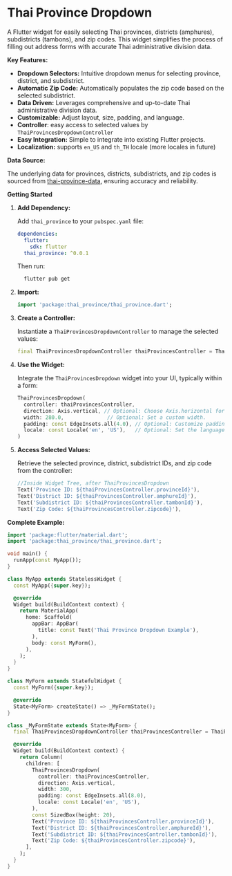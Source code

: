# Thai Province Dropdown

A Flutter widget for easily selecting Thai provinces, districts (amphures), subdistricts (tambons), and zip codes. This widget simplifies the process of filling out address forms with accurate Thai administrative division data.

**Key Features:**

* **Dropdown Selectors:** Intuitive dropdown menus for selecting province, district, and subdistrict.
* **Automatic Zip Code:** Automatically populates the zip code based on the selected subdistrict.
* **Data Driven:** Leverages comprehensive and up-to-date Thai administrative division data.
* **Customizable:** Adjust layout, size, padding, and language.
* **Controller**: easy access to selected values by `ThaiProvincesDropdownController`
* **Easy Integration:** Simple to integrate into existing Flutter projects.
* **Localization:** supports `en_US` and `th_TH` locale (more locales in future)

**Data Source:**

The underlying data for provinces, districts, subdistricts, and zip codes is sourced from [thai-province-data](https://github.com/kongvut/thai-province-data), ensuring accuracy and reliability.

**Getting Started**

1.  **Add Dependency:**

    Add `thai_province` to your `pubspec.yaml` file:

    ```yaml
    dependencies:
      flutter:
        sdk: flutter
      thai_province: ^0.0.1 
    ```

    Then run:
    ```bash
      flutter pub get
    ```

2.  **Import:**

    ```dart
    import 'package:thai_province/thai_province.dart';
    ```

3.  **Create a Controller:**

    Instantiate a `ThaiProvincesDropdownController` to manage the selected values:

    ```dart
    final ThaiProvincesDropdownController thaiProvincesController = ThaiProvincesDropdownController();
    ```

4.  **Use the Widget:**

    Integrate the `ThaiProvincesDropdown` widget into your UI, typically within a form:

    ```dart
    ThaiProvincesDropdown(
      controller: thaiProvincesController,
      direction: Axis.vertical, // Optional: Choose Axis.horizontal for a horizontal layout.
      width: 280.0,              // Optional: Set a custom width.
      padding: const EdgeInsets.all(4.0), // Optional: Customize padding.
      locale: const Locale('en', 'US'),   // Optional: Set the language (default is 'th_TH')
    )
    ```

5.  **Access Selected Values:**

    Retrieve the selected province, district, subdistrict IDs, and zip code from the controller:

    ```dart
    //Inside Widget Tree, after ThaiProvincesDropdown
    Text('Province ID: ${thaiProvincesController.provinceId}'),
    Text('District ID: ${thaiProvincesController.amphureId}'),
    Text('Subdistrict ID: ${thaiProvincesController.tambonId}'),
    Text('Zip Code: ${thaiProvincesController.zipcode}'),
    ```

**Complete Example:**

```dart
import 'package:flutter/material.dart';
import 'package:thai_province/thai_province.dart';

void main() {
  runApp(const MyApp());
}

class MyApp extends StatelessWidget {
  const MyApp({super.key});

  @override
  Widget build(BuildContext context) {
    return MaterialApp(
      home: Scaffold(
        appBar: AppBar(
          title: const Text('Thai Province Dropdown Example'),
        ),
        body: const MyForm(),
      ),
    );
  }
}

class MyForm extends StatefulWidget {
  const MyForm({super.key});

  @override
  State<MyForm> createState() => _MyFormState();
}

class _MyFormState extends State<MyForm> {
  final ThaiProvincesDropdownController thaiProvincesController = ThaiProvincesDropdownController();

  @override
  Widget build(BuildContext context) {
    return Column(
      children: [
        ThaiProvincesDropdown(
          controller: thaiProvincesController,
          direction: Axis.vertical,
          width: 300,
          padding: const EdgeInsets.all(8.0),
          locale: const Locale('en', 'US'),
        ),
        const SizedBox(height: 20),
        Text('Province ID: ${thaiProvincesController.provinceId}'),
        Text('District ID: ${thaiProvincesController.amphureId}'),
        Text('Subdistrict ID: ${thaiProvincesController.tambonId}'),
        Text('Zip Code: ${thaiProvincesController.zipcode}'),
      ],
    );
  }
}
